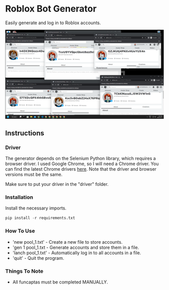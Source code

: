 # Roblox Bot Generator

Easily generate and log in to Roblox accounts.

![roblox_accounts.png](README.assets/roblox_accounts.png)

## Instructions

### Driver

The generator depends on the Selenium Python library, which requires a browser driver. I used Google Chrome, so I will need a Chrome driver. You can find the latest Chrome drivers [here]( https://chromedriver.chromium.org). Note that the driver and browser versions must be the same.

Make sure to put your driver in the "driver" folder.

### Installation

Install the necessary imports.

```python
pip install -r requirements.txt
```

### How To Use

* 'new pool_1.txt'   - Create a new file to store accounts.
* 'gen 1 pool_1.txt  - Generate accounts and store them in a file.
* 'lanch pool_1.txt' - Automatically log in to all accounts in a file.
* 'quit'             - Quit the program.

### Things To Note

* All funcaptas must be completed MANUALLY.
